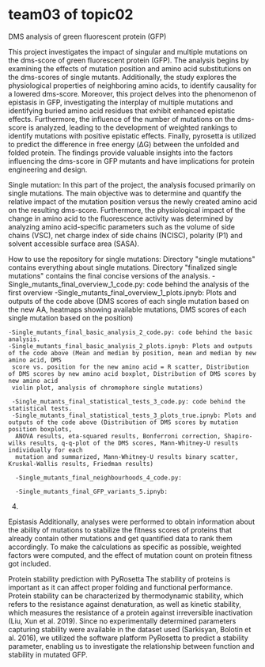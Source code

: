 # team03 of topic02 
DMS analysis of green fluorescent protein (GFP)

This project investigates the impact of singular and multiple mutations on the dms-score of green fluorescent protein (GFP). The analysis begins by examining the effects of mutation position and amino acid substitutions on the dms-scores of single mutants. Additionally, the study explores the physiological properties of neighboring amino acids, to identify causality for a lowered dms-score. Moreover, this project delves into the phenomenon of epistasis in GFP, investigating the interplay of multiple mutations and identifying buried amino acid residues that exhibit enhanced epistatic effects. Furthermore, the influence of the number of mutations on the dms-score is analyzed, leading to the development of weighted rankings to identify mutations with positive epistatic effects. Finally, pyrosetta is utilized to predict the difference in free energy (ΔG) between the unfolded and folded protein. The findings provide valuable insights into the factors influencing the dms-score in GFP mutants and have implications for protein engineering and design.

Single mutation:
In this part of the project, the analysis focused primarily on single mutations. The main objective was to determine and quantify the relative impact of the mutation position versus the newly created amino acid on the resulting dms-score. Furthermore, the physiological impact of the change in amino acid to the fluorescence activity was determined by analyzing amino acid-specific parameters such as the volume of side chains (VSC), net charge index of side chains (NCISC), polarity (P1) and solvent accessible surface area (SASA).
 
How to use the repository for single mutations:
Directory "single mutations" contains everything about single mutations.
Directory "finalized single mutations" contains the final concise versions of the analysis.
    -Single_mutants_final_overview_1_code.py: code behind the analysis of the first overview 
    -Single_mutants_final_overview_1_plots.ipnyb: Plots and outputs of the code above (DMS scores of each single mutation based on the new AA, heatmaps showing
     available mutations, DMS scores of each single mutation based on the position)
     
    -Single_mutants_final_basic_analysis_2_code.py: code behind the basic analysis.
    -Single_mutants_final_basic_analysis_2_plots.ipnyb: Plots and outputs of the code above (Mean and median by position, mean and median by new amino acid, DMS
     score vs. position for the new amino acid = R scatter, Distribution of DMS scores by new amino acid boxplot, Distribution of DMS scores by new amino acid
     violin plot, analysis of chromophore single mutations)
     
     -Single_mutants_final_statistical_tests_3_code.py: code behind the statistical tests.
     -Single_mutants_final_statistical_tests_3_plots_true.ipnyb: Plots and outputs of the code above (Distribution of DMS scores by mutation position boxplots,
      ANOVA results, eta-squared results, Bonferroni correction, Shapiro-wilks results, q-q-plot of the DMS scores, Mann-Whitney-U results individually for each
      mutation and summarized, Mann-Whitney-U results binary scatter, Kruskal-Wallis results, Friedman results)
      
      -Single_mutants_final_neighbourhoods_4_code.py: 
      
      -Single_mutants_final_GFP_variants_5.ipnyb: 
 4) 

Epistasis
Additionally, analyses were performed to obtain information about the ability of mutations to stabilize the fitness scores of proteins that already contain other mutations and get quantified data to rank them accordingly. To make the calculations as specific as possible, weighted factors were computed, and the effect of mutation count on protein fitness got included.

Protein stability prediction with PyRosetta 
The stability of proteins is important as it can affect proper folding and functional performance. Protein stability can be characterized by thermodynamic stability, which refers to the resistance against denaturation, as well as kinetic stability, which measures the resistance of a protein against irreversible inactivation (Liu, Xun et al. 2019). Since no experimentally determined parameters capturing stability were available in the dataset used (Sarkisyan, Bolotin et al. 2016), we utilized the software platform PyRosetta to predict a stability parameter, enabling us to investigate the relationship between function and stability in mutated GFP. 
